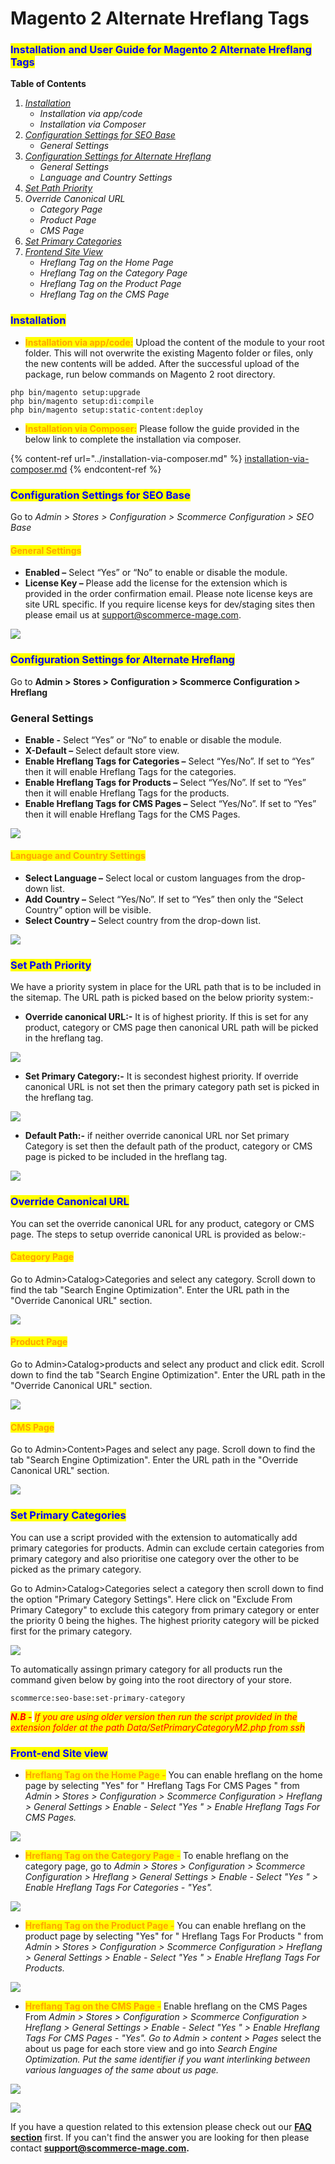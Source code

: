 # Magento 2 Alternate Hreflang Tags

### <mark style="color:blue;">Installation and User Guide for Magento 2 Alternate Hreflang Tags</mark>

**Table of Contents**

1. [_Installation_ ](magento-2-alternate-hreflang-tags.md#toc\_250006)
   * _Installation via app/code_&#x20;
   * _Installation via Composer_
2. [_Configuration Settings for SEO Base_ ](magento-2-alternate-hreflang-tags.md#toc\_250005)
   * _General Settings_&#x20;
3. [_Configuration Settings for Alternate Hreflang_ ](magento-2-alternate-hreflang-tags.md#toc\_250003)
   * _General Settings_&#x20;
   * _Language and Country Settings_&#x20;
4. [_Set Path Priority_](magento-2-alternate-hreflang-tags.md#set-path-priority)
5. _Override Canonical URL_
   * _Category Page_
   * _Product Page_
   * _CMS Page_
6. [_Set Primary Categories_](magento-2-alternate-hreflang-tags.md#set-primary-categories)
7. [_Frontend Site View_ ](magento-2-alternate-hreflang-tags.md#toc\_250002-1)
   * _Hreflang Tag on the Home Page_&#x20;
   * _Hreflang Tag on the Category Page_&#x20;
   * _Hreflang Tag on the Product Page_&#x20;
   * _Hreflang Tag on the CMS Page_&#x20;

### <mark style="color:blue;">Installation</mark> <a href="#toc_250006" id="toc_250006"></a>

* <mark style="color:orange;">**Installation via app/code:**</mark> Upload the content of the module to your root folder. This will not overwrite the existing Magento folder or files, only the new contents will be added. After the successful upload of the package, run below commands on Magento 2 root directory.

```
php bin/magento setup:upgrade
php bin/magento setup:di:compile
php bin/magento setup:static-content:deploy
```

* <mark style="color:orange;">**Installation via Composer:**</mark> Please follow the guide provided in the below link to complete the installation via composer.

{% content-ref url="../installation-via-composer.md" %}
[installation-via-composer.md](../installation-via-composer.md)
{% endcontent-ref %}

### <mark style="color:blue;">Configuration Settings for SEO Base</mark> <a href="#toc_250005" id="toc_250005"></a>

Go to _Admin > Stores > Configuration > Scommerce Configuration > SEO Base_

#### <mark style="color:orange;">General Settings</mark> <a href="#toc_250004" id="toc_250004"></a>

* **Enabled –** Select “Yes” or “No” to enable or disable the module.
* **License Key –** Please add the license for the extension which is provided in the order confirmation email. Please note license keys are site URL specific. If you require license keys for dev/staging sites then please email us at [support@scommerce-mage.com](mailto:support@scommerce-mage.com).

![](../../.gitbook/assets/config\_seo.png)

### <mark style="color:blue;">Configuration Settings for Alternate Hreflang</mark> <a href="#toc_250003" id="toc_250003"></a>

Go to **Admin > Stores > Configuration > Scommerce Configuration > Hreflang**

### General Settings <a href="#toc_250002" id="toc_250002"></a>

* **Enable -** Select “Yes” or “No” to enable or disable the module.
* **X-Default –** Select default store view.
* **Enable Hreflang Tags for Categories –** Select “Yes/No”. If set to “Yes” then it will enable Hreflang Tags for the categories.
* **Enable Hreflang Tags for Products –** Select “Yes/No”. If set to “Yes” then it will enable Hreflang Tags for the products.
* **Enable Hreflang Tags for CMS Pages –** Select “Yes/No”. If set to “Yes” then it will enable Hreflang Tags for the CMS Pages.

![](../../.gitbook/assets/href\_1.png)

#### <mark style="color:orange;">Language and Country Settings</mark> <a href="#toc_250001" id="toc_250001"></a>

* **Select Language –** Select local or custom languages from the drop-down list.
* **Add Country –** Select “Yes/No”. If set to “Yes” then only the “Select Country” option will be visible.
* **Select Country –** Select country from the drop-down list.

![](../../.gitbook/assets/hreflang2.jpg)

### <mark style="color:blue;">**Set Path Priority**</mark>

We have a priority system in place for the URL path that is to be included in the sitemap. The URL path is picked based on the below priority system:-

* **Override canonical URL:-** It is of highest priority. If this is set for any product, category or CMS page then canonical URL path will be picked in the hreflang tag.

![](../../.gitbook/assets/hrefoverride\_890x.png)

* **Set Primary Category:-** It is secondest highest priority. If override canonical URL is not set then the primary category path set is picked in the hreflang tag.

![](../../.gitbook/assets/hrefprimary\_890x.png)

* **Default Path:-** if neither override canonical URL nor Set primary Category is set then the default path of the product, category or CMS page is picked to be included in the hreflang tag.

![](../../.gitbook/assets/hrefregular\_890x.png)

### <mark style="color:blue;">**Override Canonical URL**</mark>

You can set the override canonical URL for any product, category or CMS page. The steps to setup override canonical URL is provided as below:-

#### <mark style="color:orange;">Category Page</mark>

Go to Admin>Catalog>Categories and select any category. Scroll down to find the tab "Search Engine Optimization". Enter the URL path in the "Override Canonical URL" section.&#x20;

![](../../.gitbook/assets/overridecategory\_890x.png)

#### <mark style="color:orange;">Product Page</mark>

Go to Admin>Catalog>products and select any product and click edit. Scroll down to find the tab "Search Engine Optimization". Enter the URL path in the "Override Canonical URL" section.&#x20;

![](../../.gitbook/assets/overrideproduct\_890x.png)

#### <mark style="color:orange;">CMS Page</mark>

Go to Admin>Content>Pages and select any page. Scroll down to find the tab "Search Engine Optimization". Enter the URL path in the "Override Canonical URL" section.&#x20;

![](../../.gitbook/assets/overridecms\_890x.png)

### <mark style="color:blue;">Set Primary Categories</mark>

You can use a script provided with the extension to automatically add primary categories for products. Admin can exclude certain categories from primary category and also prioritise one category over the other to be picked as the primary category.

Go to Admin>Catalog>Categories select a category then scroll down to find the option "Primary Category Settings". Here click on "Exclude From Primary Category" to exclude this category from primary category or enter the priority 0 being the highes. The highest priority category will be picked first for the primary category.

![](<../../.gitbook/assets/1 (3).png>)

To automatically assingn primary category for all products run the command given below by going into the root directory of your store.

```
scommerce:seo-base:set-primary-category
```

_<mark style="color:red;">**N.B -**</mark>_ _<mark style="color:red;">If you are using older version then run the script provided in the extension folder at the path Data/SetPrimaryCategoryM2.php from ssh</mark>_

### <mark style="color:blue;">Front-end Site view</mark> <a href="#toc_250002" id="toc_250002"></a>

* <mark style="color:orange;">**Hreflang Tag on the Home Page -**</mark> You can enable hreflang on the home page by selecting "Yes" for " Hreflang Tags For CMS Pages " from _Admin > Stores > Configuration > Scommerce Configuration > Hreflang > General Settings > Enable - Select "Yes " > Enable Hreflang Tags For CMS Pages._

![](../../.gitbook/assets/hreflang\_home.png)

* <mark style="color:orange;">**Hreflang Tag on the Category Page -**</mark> To enable hreflang on the category page, go to _Admin > Stores > Configuration > Scommerce Configuration > Hreflang > General Settings > Enable - Select "Yes " > Enable Hreflang Tags For Categories - "Yes"._

![](../../.gitbook/assets/hreflang\_category.jpg)

* <mark style="color:orange;">**Hreflang Tag on the Product Page -**</mark> You can enable hreflang on the product page by selecting "Yes" for " Hreflang Tags For Products " from _Admin > Stores > Configuration > Scommerce Configuration > Hreflang > General Settings > Enable - Select "Yes " > Enable Hreflang Tags For Products._

![](../../.gitbook/assets/hreflang\_product.png)

* <mark style="color:orange;">**Hreflang Tag on the CMS Page -**</mark> Enable hreflang on the CMS Pages From _Admin > Stores > Configuration > Scommerce Configuration > Hreflang > General Settings > Enable - Select "Yes " > Enable Hreflang Tags For CMS Pages - "Yes". Go to Admin > content > Pages_ select the about us page for each store view and go into _Search Engine Optimization. Put the same identifier if you want interlinking between various languages of the same about us page._

![](<../../.gitbook/assets/4 (1).png>)

![](<../../.gitbook/assets/3 (1) (1).png>)

If you have a question related to this extension please check out our [**FAQ section**](https://www.scommerce-mage.com/magento-2-hreflang.html#faq) first. If you can't find the answer you are looking for then please contact [**support@scommerce-mage.com**](mailto:core@scommerce-mage.com)**.**
